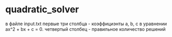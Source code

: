 # quadratic_solver

в файле input.txt первые три столбца - коэффициэнты a, b, c в уравнении ax^2 + bx + c = 0.
четвертый столбец - правильное количество решений
